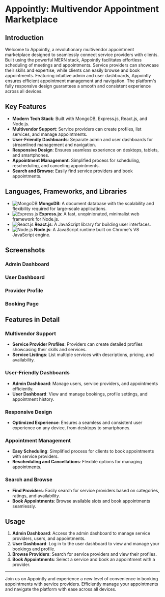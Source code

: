 # Appointly: Multivendor Appointment Marketplace

## Introduction
Welcome to Appointly, a revolutionary multivendor appointment marketplace designed to seamlessly connect service providers with clients. Built using the powerful MERN stack, Appointly facilitates effortless scheduling of meetings and appointments. Service providers can showcase their skills and expertise, while clients can easily browse and book appointments. Featuring intuitive admin and user dashboards, Appointly ensures efficient appointment management and navigation. The platform's fully responsive design guarantees a smooth and consistent experience across all devices.

## Key Features
* **Modern Tech Stack**: Built with MongoDB, Express.js, React.js, and Node.js.
* **Multivendor Support**: Service providers can create profiles, list services, and manage appointments.
* **User-Friendly Dashboards**: Separate admin and user dashboards for streamlined management and navigation.
* **Responsive Design**: Ensures seamless experience on desktops, tablets, and smartphones.
* **Appointment Management**: Simplified process for scheduling, rescheduling, and canceling appointments.
* **Search and Browse**: Easily find service providers and book appointments.

## Languages, Frameworks, and Libraries
* ![MongoDB](https://img.shields.io/badge/MongoDB-47A248?style=for-the-badge&logo=mongodb&logoColor=white) **MongoDB**: A document database with the scalability and flexibility required for large-scale applications.
* ![Express.js](https://img.shields.io/badge/Express.js-000000?style=for-the-badge&logo=express&logoColor=white) **Express.js**: A fast, unopinionated, minimalist web framework for Node.js.
* ![React.js](https://img.shields.io/badge/React.js-61DAFB?style=for-the-badge&logo=react&logoColor=black) **React.js**: A JavaScript library for building user interfaces.
* ![Node.js](https://img.shields.io/badge/Node.js-339933?style=for-the-badge&logo=nodedotjs&logoColor=white) **Node.js**: A JavaScript runtime built on Chrome's V8 JavaScript engine.

## Screenshots
### Admin Dashboard

### User Dashboard

### Provider Profile

### Booking Page


## Features in Detail
### Multivendor Support
* **Service Provider Profiles**: Providers can create detailed profiles showcasing their skills and services.
* **Service Listings**: List multiple services with descriptions, pricing, and availability.

### User-Friendly Dashboards
* **Admin Dashboard**: Manage users, service providers, and appointments efficiently.
* **User Dashboard**: View and manage bookings, profile settings, and appointment history.

### Responsive Design
* **Optimized Experience**: Ensures a seamless and consistent user experience on any device, from desktops to smartphones.

### Appointment Management
* **Easy Scheduling**: Simplified process for clients to book appointments with service providers.
* **Rescheduling and Cancellations**: Flexible options for managing appointments.

### Search and Browse
* **Find Providers**: Easily search for service providers based on categories, ratings, and availability.
* **Book Appointments**: Browse available slots and book appointments seamlessly.

## Usage
1. **Admin Dashboard**: Access the admin dashboard to manage service providers, users, and appointments.
2. **User Dashboard**: Log in to the user dashboard to view and manage your bookings and profile.
3. **Browse Providers**: Search for service providers and view their profiles.
4. **Book Appointments**: Select a service and book an appointment with a provider.

___________________________________________________________________________________________________________________________________

Join us on Appointly and experience a new level of convenience in booking appointments with service providers. Efficiently manage your appointments and navigate the platform with ease across all devices.
